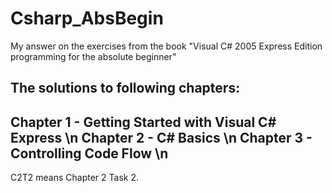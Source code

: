 # Csharp_AbsBegin
My answer on the exercises from the book "Visual C# 2005 Express Edition programming for the absolute beginner"

The solutions to following chapters:
---
Chapter 1 - Getting Started with Visual C# Express \n
Chapter 2 - C# Basics \n
Chapter 3 - Controlling Code Flow \n
---
C2T2 means Chapter 2 Task 2.
